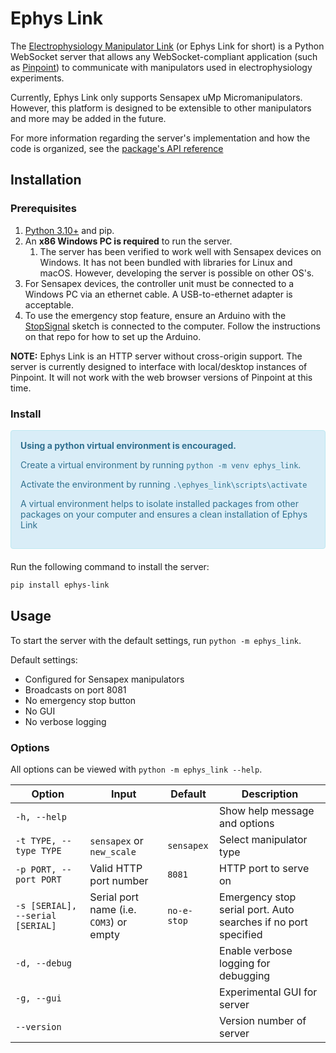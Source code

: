# Ephys Link

The [Electrophysiology Manipulator Link](https://github.com/VirtualBrainLab/ephys-link)
(or Ephys Link for short) is a Python WebSocket server that allows any
WebSocket-compliant application (such
as [Pinpoint](https://github.com/VirtualBrainLab/Pinpoint))
to communicate with manipulators used in electrophysiology experiments.

Currently, Ephys Link only supports Sensapex uMp Micromanipulators. However,
this platform is designed to be extensible to other manipulators and more may be
added in the future.

For more information regarding the server's implementation and how the code is
organized, see
the [package's API reference](https://virtualbrainlab.org/api_reference_ephys_link.html)

## Installation

### Prerequisites

1. [Python 3.10+](https://www.python.org/downloads/) and pip.
2. An **x86 Windows PC is required** to run the server.
    1. The server has been verified to work well with Sensapex devices on
       Windows. It has not been bundled with libraries for Linux and
       macOS. However, developing the server is possible on other OS's.
3. For Sensapex devices, the controller unit must be connected to a Windows PC
   via an ethernet cable. A USB-to-ethernet adapter is acceptable.
4. To use the emergency stop feature, ensure an Arduino with
   the [StopSignal](https://github.com/VirtualBrainLab/StopSignal) sketch is
   connected to the computer. Follow the instructions on that repo for how to
   set up the Arduino.

**NOTE:** Ephys Link is an HTTP server without cross-origin support. The server
is currently designed to interface with local/desktop instances of Pinpoint. It
will not work with the web browser versions of Pinpoint at this time.

### Install

<div style="padding: 15px; border: 1px solid transparent; border-color: transparent; margin-bottom: 20px; border-radius: 4px; color: #31708f; background-color: #d9edf7; border-color: #bce8f1;">
<b>Using a python virtual environment is encouraged.</b>
<p>Create a virtual environment by running <code>python -m venv ephys_link</code>.</p>
<p>Activate the environment by running <code>.\ephyes_link\scripts\activate</code></p>
<p>A virtual environment helps to isolate installed packages from other packages on your computer and ensures a clean installation of Ephys Link</p>
</div>

Run the following command to install the server:

```bash
pip install ephys-link
```

## Usage

To start the server with the default settings, run `python -m ephys_link`.

Default settings:

- Configured for Sensapex manipulators
- Broadcasts on port 8081
- No emergency stop button
- No GUI
- No verbose logging

### Options

All options can be viewed with `python -m ephys_link --help`.

| Option                           | Input                                   | Default     | Description                                                    |
|----------------------------------|-----------------------------------------|-------------|----------------------------------------------------------------|
| `-h, --help`                     |                                         |             | Show help message and options                                  |
| `-t TYPE, --type TYPE`           | `sensapex` or `new_scale`               | `sensapex`  | Select manipulator type                                        |
| `-p PORT, --port PORT`           | Valid HTTP port number                  | `8081`      | HTTP port to serve on                                          |
| `-s [SERIAL], --serial [SERIAL]` | Serial port name (i.e. `COM3`) or empty | `no-e-stop` | Emergency stop serial port. Auto searches if no port specified |
| `-d, --debug`                    |                                         |             | Enable verbose logging for debugging                           |
| `-g, --gui`                      |                                         |             | Experimental GUI for server                                    |
| `--version`                      |                                         |             | Version number of server                                       |
